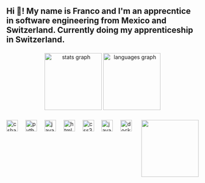 <h2 align="left">Hi 👋! My name is Franco and I'm an apprecntice in software engineering from Mexico and Switzerland. Currently doing my apprenticeship in Switzerland.</h2>

###

<div align="center">
  <img src="https://github-readme-stats.vercel.app/api?username=franclocat&hide_title=false&hide_rank=false&show_icons=false&include_all_commits=true&count_private=true&disable_animations=false&theme=blueberry&locale=en&hide_border=true" height="150" alt="stats graph"  />
  <img src="https://github-readme-stats.vercel.app/api/top-langs?username=franclocat&locale=en&hide_title=false&layout=compact&card_width=320&langs_count=10&theme=blueberry&hide_border=true" height="150" alt="languages graph"  />
</div>

###

<img align="right" height="150" src="https://media1.giphy.com/media/v1.Y2lkPTc5MGI3NjExNnp5cGZpeDNhOGdyazlmeXFpamFpcXBjMjNjcjc0ZG9vZmhpazI3ZCZlcD12MV9pbnRlcm5hbF9naWZfYnlfaWQmY3Q9Zw/Tz30dcgKE3GCTYpxol/giphy.gif"  />

###

<div align="left">
  <img src="https://cdn.jsdelivr.net/gh/devicons/devicon/icons/csharp/csharp-original.svg" height="30" alt="csharp logo"  />
  <img width="12" />
  <img src="https://cdn.jsdelivr.net/gh/devicons/devicon/icons/python/python-original.svg" height="30" alt="python logo"  />
  <img width="12" />
  <img src="https://cdn.jsdelivr.net/gh/devicons/devicon/icons/javascript/javascript-original.svg" height="30" alt="javascript logo"  />
  <img width="12" />
  <img src="https://cdn.jsdelivr.net/gh/devicons/devicon/icons/html5/html5-original.svg" height="30" alt="html5 logo"  />
  <img width="12" />
  <img src="https://cdn.jsdelivr.net/gh/devicons/devicon/icons/css3/css3-original.svg" height="30" alt="css3 logo"  />
  <img width="12" />
  <img src="https://cdn.jsdelivr.net/gh/devicons/devicon/icons/java/java-original.svg" height="30" alt="java logo"  />
  <img width="12" />
  <img src="https://cdn.jsdelivr.net/gh/devicons/devicon/icons/docker/docker-original.svg" height="30" alt="docker logo"  />
</div>

###
